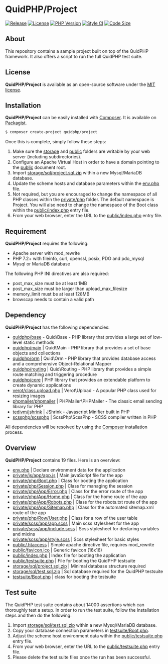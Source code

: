 # QuidPHP/Project
[![Release](https://img.shields.io/github/v/release/quidphp/project)](https://packagist.org/packages/quidphp/project)
[![License](https://img.shields.io/github/license/quidphp/project)](https://github.com/quidphp/project/blob/master/LICENSE)
[![PHP Version](https://img.shields.io/packagist/php-v/quidphp/project)](https://www.php.net)
[![Style CI](https://styleci.io/repos/203834987/shield)](https://styleci.io)
[![Code Size](https://img.shields.io/github/languages/code-size/quidphp/project)](https://github.com/quidphp/project)

## About
This repository contains a sample project built on top of the QuidPHP framework. It also offers a script to run the full QuidPHP test suite.

## License
**QuidPHP/Project** is available as an open-source software under the [MIT license](LICENSE).

## Installation
**QuidPHP/Project** can be easily installed with [Composer](https://getcomposer.org). It is available on [Packagist](https://packagist.org/packages/quidphp/project).
``` bash
$ composer create-project quidphp/project
```

Once this is complete, simply follow these steps:
1. Make sure the [storage](storage) and [public](public) folders are writable by your web server (including subdirectories).
2. Configure an Apache Virtual Host in order to have a domain pointing to the [public](public) document root.
3. Import [storage/sql/project.sql.zip](storage/sql/project.sql.zip) within a new Mysql/MariaDB database.
4. Update the scheme hosts and database parameters within the [env.php](env.php) file.
5. Not required, but you are encouraged to change the namespace of all PHP classes within the [private/php](private/php) folder. The default namespace is Project. You will also need to change the namespace of the Boot class within the [public/index.php](public/index.php) entry file.
6. From your web browser, enter the URL to the [public/index.php](public/index.php) entry file.

## Requirement
**QuidPHP/Project** requires the following:
- Apache server with mod_rewrite
- PHP 7.2+ with fileinfo, curl, openssl, posix, PDO and pdo_mysql
- Mysql or MariaDB database

The following PHP INI directives are also required:
- post_max_size must be at least 1MB
- post_max_size must be larger than upload_max_filesize
- memory_limit must be at least 128MB
- browscap needs to contain a valid path 

## Dependency
**QuidPHP/Project** has the following dependencies:
- [quidphp/base](https://github.com/quidphp/base) - Quid\Base - PHP library that provides a large set of low-level static methods
- [quidphp/main](https://github.com/quidphp/main) | Quid\Main - PHP library that provides a set of base objects and collections 
- [quidphp/orm](https://github.com/quidphp/orm) | Quid\Orm - PHP library that provides database access and a comprehensive Object-Relational Mapper
- [quidphp/routing](https://github.com/quidphp/routing) | Quid\Routing - PHP library that provides a simple route matching and triggering procedure
- [quidphp/core](https://github.com/quidphp/core) | PHP library that provides an extendable platform to create dynamic applications
- [verot/class.upload.php](https://github.com/verot/class.upload.php) | Verot\Upload - A popular PHP class used for resizing images
- [phpmailer/phpmailer](https://github.com/phpmailer/phpmailer) | PHPMailer\PHPMailer - The classic email sending library for PHP
- [tedivm/jshrink](https://github.com/tedious/JShrink) | JShrink - Javascript Minifier built in PHP
- [scssphp/scssphp](https://github.com/scssphp/scssphp) | ScssPhp\ScssPhp - SCSS compiler written in PHP

All dependencies will be resolved by using the [Composer](https://getcomposer.org) installation process.

## Overview
**QuidPHP/Project** contains 19 files. Here is an overview:
- [env.php](env.php) | Declare environment data for the application
- [private/js/app/app.js](private/js/app/app.js) | Main javaScript file for the app
- [private/php/Boot.php](private/php/Boot.php) | Class for booting the application
- [private/php/Session.php](private/php/Session.php) | Class for managing the session
- [private/php/App/Error.php](private/php/App/Error.php) | Class for the error route of the app
- [private/php/App/Home.php](private/php/App/Home.php) | Class for the home route of the app
- [private/php/App/Robots.php](private/php/App/Robots.php) | Class for the robots.txt route of the app
- [private/php/App/Sitemap.php](private/php/App/Sitemap.php) | Class for the automated sitemap.xml route of the app
- [private/php/Row/User.php](private/php/Row/User.php) | Class for a row of the user table
- [private/scss/app/app.scss](private/scss/app/app.scss) | Main scss stylesheet for the app
- [private/scss/app/include.scss](private/scss/app/include.scss) | Scss stylesheet for declaring variables and mixins
- [private/scss/app/style.scss](private/scss/app/style.scss) | Scss stylesheet for basic styles
- [public/.htaccess](public/.htaccess) | Simple apache directive file, requires mod_rewrite
- [public/favicon.ico](public/favicon.ico) | Generic favicon (16x16)
- [public/index.php](public/index.php) | Index file for booting the application
- [public/testsuite.php](public/testsuite.php) | File for booting the QuidPHP testsuite
- [storage/sql/project.sql.zip](storage/sql/project.sql.zip) | Minimal database structure required
- [storage/sql/test.sql.zip](storage/sql/test.sql.zip) | Sql database required for the QuidPHP testsuite
- [testsuite/Boot.php](testsuite/Boot.php) | class for booting the testsuite

## Test suite
The QuidPHP test suite contains about 14000 assertions which can thoroughly test a setup. In order to run the test suite, follow the Installation steps and then do the following:
1. Import [storage/sql/test.sql.zip](storage/sql/test.sql.zip) within a new Mysql/MariaDB database.
2. Copy your database connection parameters in [testsuite/Boot.php](testsuite/Boot.php).
3. Adjust the scheme host environment data within the [public/testsuite.php](public/testsuite.php) entry file.
4. From your web browser, enter the URL to the [public/testsuite.php](public/testsuite.php) entry file.
5. Please delete the test suite files once the run has been successful.